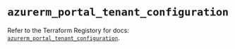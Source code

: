 # `azurerm_portal_tenant_configuration`

Refer to the Terraform Registory for docs: [`azurerm_portal_tenant_configuration`](https://www.terraform.io/docs/providers/azurerm/r/portal_tenant_configuration).
